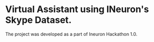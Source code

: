 # Virtual Assistant using INeuron's Skype Dataset.
The project was developed as a part of Ineuron Hackathon 1.0.
